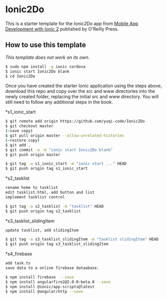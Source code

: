 # Ionic2Do
This is a starter template for the Ionic2Do app from [Mobile App Development with Ionic 2](http://www.ionic2book.com/) published by O'Reilly Press.

## How to use this template

*This template does not work on its own*.

```bash
$ sudo npm install -g ionic cordova
$ ionic start Ionic2Do blank
$ cd Ionic2Do
```

Once you have created the starter Ionic application using the steps above, download this repo and copy over the src and www directories into the newly created folder, replacing the initial src and www directory. You will still need to follow any additional steps in the book.

*s1_ionic_start

```bash
$ git remote add origin https://github.com/yuqi-code/Ionic2Do
$ git checkout master
(—save copy)
$ git pull origin master --allow-unrelated-histories
(—restore copy)
$ git add .
$ git commit -a -m "ionic start Ionic2Do blank"
$ git push origin master

$ git tag -a s1_ionic_start -m "ionic start ..." HEAD
$ git push origin tag s1_ionic_start
```

*s2_tasklist

```bash
rename home to tasklist
edit tasklist.html, add button and list
implement tasklist control

$ git tag -a s2_tasklist -m "tasklist" HEAD
$ git push origin tag s2_tasklist
```

*s3_tasklist_slidingItem

```bash
update tasklist, add slidingItem

$ git tag -a s3_tasklist_slidingItem -m "tasklist slidingItem" HEAD
$ git push origin tag s3_tasklist_slidingItem
```

*s4_firebase
```bash
add task.ts
save data to a online firebase dataabase.

$ npm install firebase  --save
$ npm install angularfire2@2.0.0-beta.8 --save
$ npm install @ionic/app-scripts@latest
$ npm install @angular/http --save

```
